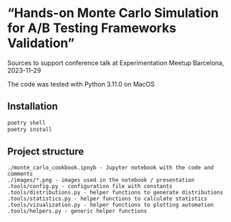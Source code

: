 # “Hands-on Monte Carlo Simulation for A/B Testing Frameworks Validation”
Sources to support conference talk at Experimentation Meetup Barcelona, 2023-11-29

The code was tested with Python 3.11.0 on MacOS


## Installation

```bash
poetry shell
poetry install
```

## Project structure

```
./monte_carlo_cookbook.ipnyb - Jupyter notebook with the code and comments
./images/*.png - images used in the notebook / presentation
.tools/config.py - configuration file with constants
.tools/distributions.py - helper functions to generate distributions
.tools/statistics.py - helper functions to calculate statistics
.tools/vizualization.py - helper functions to plotting automation
.tools/helpers.py - generic helper functions
```
